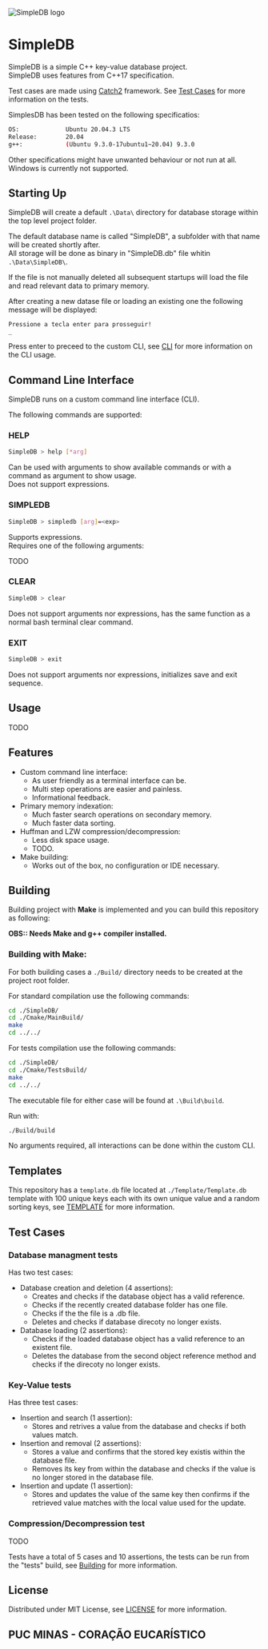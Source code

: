 <a id="top"></a>
![SimpleDB logo](https://i.imgur.com/UoeOadZ.png)

# SimpleDB

SimpleDB is a simple C++ key-value database project.  
SimpleDB uses features from C++17 specification.  
  
Test cases are made using [Catch2](https://github.com/catchorg/Catch2) framework. See [Test Cases](#Test-Cases) for
more information on the tests.  
  
SimplesDB has been tested on the following specificatios:
```bash
OS:             Ubuntu 20.04.3 LTS
Release:        20.04
g++:            (Ubuntu 9.3.0-17ubuntu1~20.04) 9.3.0
```
Other specifications might have unwanted behaviour or not run at all.  
Windows is currently not supported.

## Starting Up

SimpleDB will create a default ```.\Data\``` directory for database storage within the top level project folder.  
  
The default database name is called "SimpleDB", a subfolder with that name will be created shortly after.  
All storage will be done as binary in "SimpleDB.db" file whitin ```.\Data\SimpleDB\```.  
  
If the file is not manually deleted all subsequent startups will load the file and read relevant data to primary memory.  
  
After creating a new datase file or loading an existing one the following message will be displayed:
```
Pressione a tecla enter para prosseguir!
_
```
Press enter to preceed to the custom CLI, see [CLI](#Command-Line-Interface) for more information on the CLI usage.

## Command Line Interface
SimpleDB runs on a custom command line interface (CLI).  

The following commands are supported:

### HELP
```bash
SimpleDB > help [*arg]
```
Can be used with arguments to show available commands or with a command as argument to show usage.  
Does not support expressions.  

### SIMPLEDB
```bash
SimpleDB > simpledb [arg]=<exp>
```
Supports expressions.  
Requires one of the following arguments:  
  
TODO

### CLEAR
```bash
SimpleDB > clear
```
Does not support arguments nor expressions, has the same function as a normal bash terminal clear command.

### EXIT
```bash
SimpleDB > exit
```
Does not support arguments nor expressions, initializes save and exit sequence.


## Usage

TODO

## Features

* Custom command line interface:
    - As user friendly as a terminal interface can be.
    - Multi step operations are easier and painless.
    - Informational feedback.
* Primary memory indexation:
    - Much faster search operations on secondary memory.
    - Much faster data sorting.
* Huffman and LZW compression/decompression:
    - Less disk space usage.
    - TODO.
* Make building:
    - Works out of the box, no configuration or IDE necessary.

## Building

Building project with **Make** is implemented and you can build this repository as following:

**OBS:: Needs Make and g++ compiler installed.**

### Building with Make:

For both building cases a `./Build/` directory needs to be created at the project root folder.
  
For standard compilation use the following commands:
```bash
cd ./SimpleDB/
cd ./Cmake/MainBuild/
make
cd ../../
```

For tests compilation use the following commands:
```bash
cd ./SimpleDB/
cd ./Cmake/TestsBuild/
make
cd ../../
```

The executable file for either case will be found at `.\Build\build`.  
  
Run with:
```bash
./Build/build
```
No arguments required, all interactions can be done within the custom CLI.

## Templates

This repository has a `template.db` file located at ```./Template/Template.db``` template with 100 unique keys each with its own unique value and a random sorting keys, see [TEMPLATE](https://github.com/Iskeletu/SimpleDB/blob/main/Template/TEMPLATE.md) for more information.

## Test Cases

### Database managment tests

Has two test cases:

* Database creation and deletion (4 assertions):
    - Creates and checks if the database object has a valid reference.
    - Checks if the recently created database folder has one file.
    - Checks if the the file is a .db file.
    - Deletes and checks if database direcoty no longer exists.
* Database loading (2 assertions):
    - Checks if the loaded database object has a valid reference to an existent file.
    - Deletes the database from the second object reference method and checks if the direcoty no longer exists.

### Key-Value tests

Has three test cases:

* Insertion and search (1 assertion):
    - Stores and retrives a value from the database and checks if both values match.
* Insertion and removal (2 assertions):
    - Stores a value and confirms that the stored key existis within the database file.
    - Removes its key from within the database and checks if the value is no longer stored in the database file.
* Insertion and update (1 assertion):
    - Stores and updates the value of the same key then confirms if the retrieved value matches with the local value used for the update.

### Compression/Decompression test

TODO  
  
Tests have a total of 5 cases and 10 assertions, the tests can be run from the "tests" build, see [Building](#Building) for more information.

## License

Distributed under MIT License, see [LICENSE](LICENSE) for more information.

## PUC MINAS - CORAÇÃO EUCARÍSTICO
